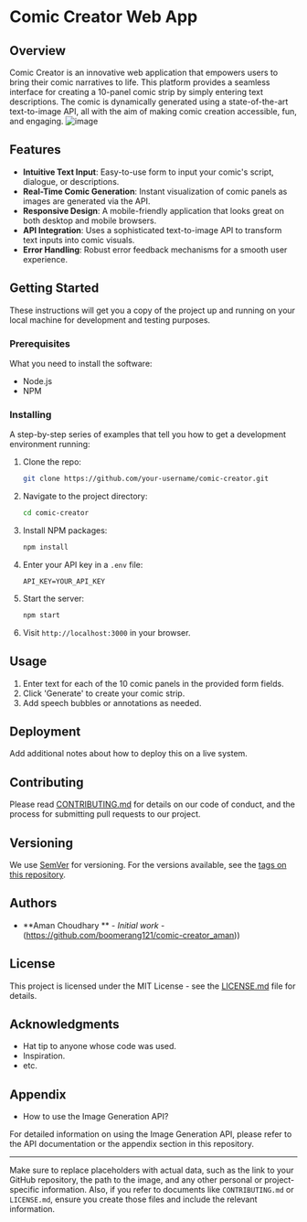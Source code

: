# Comic Creator Web App

## Overview

Comic Creator is an innovative web application that empowers users to bring their comic narratives to life. This platform provides a seamless interface for creating a 10-panel comic strip by simply entering text descriptions. The comic is dynamically generated using a state-of-the-art text-to-image API, all with the aim of making comic creation accessible, fun, and engaging.
 ![image](https://github.com/boomerang121/comic-creator_aman/assets/73784114/ea995ad3-7049-481f-9bfb-4897c136d009)


## Features

- **Intuitive Text Input**: Easy-to-use form to input your comic's script, dialogue, or descriptions.
- **Real-Time Comic Generation**: Instant visualization of comic panels as images are generated via the API.
- **Responsive Design**: A mobile-friendly application that looks great on both desktop and mobile browsers.
- **API Integration**: Uses a sophisticated text-to-image API to transform text inputs into comic visuals.
- **Error Handling**: Robust error feedback mechanisms for a smooth user experience.

## Getting Started

These instructions will get you a copy of the project up and running on your local machine for development and testing purposes.

### Prerequisites

What you need to install the software:

- Node.js
- NPM

### Installing

A step-by-step series of examples that tell you how to get a development environment running:

1. Clone the repo:
   ```sh
   git clone https://github.com/your-username/comic-creator.git
   ```

2. Navigate to the project directory:
   ```sh
   cd comic-creator
   ```

3. Install NPM packages:
   ```sh
   npm install
   ```

4. Enter your API key in a `.env` file:
   ```env
   API_KEY=YOUR_API_KEY
   ```

5. Start the server:
   ```sh
   npm start
   ```

6. Visit `http://localhost:3000` in your browser.

## Usage

1. Enter text for each of the 10 comic panels in the provided form fields.
2. Click 'Generate' to create your comic strip.
3. Add speech bubbles or annotations as needed.

## Deployment

Add additional notes about how to deploy this on a live system.

## Contributing

Please read [CONTRIBUTING.md](CONTRIBUTING.md) for details on our code of conduct, and the process for submitting pull requests to our project.

## Versioning

We use [SemVer](http://semver.org/) for versioning. For the versions available, see the [tags on this repository](https://github.com/your-username/comic-creator/tags).

## Authors

- **Aman Choudhary ** - *Initial work* -  (https://github.com/boomerang121/comic-creator_aman))

 
## License

This project is licensed under the MIT License - see the [LICENSE.md](LICENSE.md) file for details.

## Acknowledgments

- Hat tip to anyone whose code was used.
- Inspiration.
- etc.

## Appendix

- How to use the Image Generation API?

For detailed information on using the Image Generation API, please refer to the API documentation or the appendix section in this repository.

---

Make sure to replace placeholders with actual data, such as the link to your GitHub repository, the path to the image, and any other personal or project-specific information. Also, if you refer to documents like `CONTRIBUTING.md` or `LICENSE.md`, ensure you create those files and include the relevant information.
